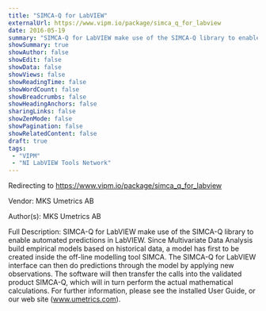 ```yaml
---
title: "SIMCA-Q for LabVIEW"
externalUrl: https://www.vipm.io/package/simca_q_for_labview
date: 2016-05-19
summary: "SIMCA-Q for LabVIEW make use of the SIMCA-Q library to enable automated predictions in LabVIEW."
showSummary: true
showAuthor: false
showEdit: false
showData: false
showViews: false
showReadingTime: false
showWordCount: false
showBreadcrumbs: false
showHeadingAnchors: false
sharingLinks: false
showZenMode: false
showPagination: false
showRelatedContent: false
draft: true
tags:
 - "VIPM"
 - "NI LabVIEW Tools Network"
---
```


Redirecting to https://www.vipm.io/package/simca_q_for_labview

Vendor: MKS Umetrics AB

Author(s): MKS Umetrics AB
 
Full Description:
SIMCA-Q for LabVIEW make use of the SIMCA-Q library to enable automated predictions in LabVIEW. Since Multivariate Data Analysis build empirical models based on historical data, a model has first to be created inside the off-line modelling tool SIMCA. The SIMCA-Q for LabVIEW interface can then do predictions through the model by applying new observations. The software will then transfer the calls into the validated product SIMCA-Q, which will in turn perform the actual mathematical calculations. For further information, please see the installed User Guide, or our web site (www.umetrics.com).